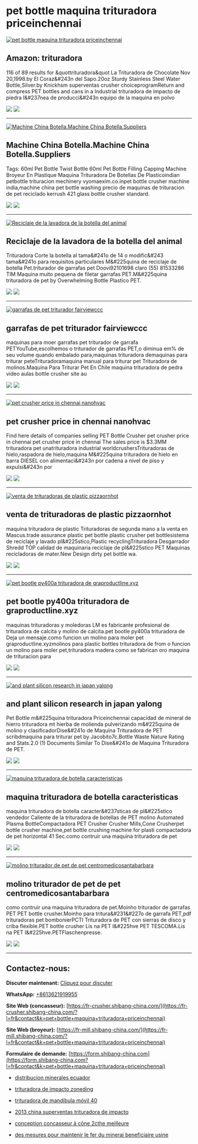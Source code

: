 # pet bottle maquina trituradora priceinchennai

<a href="https://swt.shibang-china.com/?l=fr&img&k=pet+bottle+maquina+trituradora+priceinchennai" target="_blank">![pet bottle maquina trituradora priceinchennai](http://static.shibang-china.com/all-800x300/1259.jpg)</a>

## Amazon: trituradora
116 of 89 results for &quottrituradora&quot La Trituradora de Chocolate Nov 20,1998.by El Coraz&#243n del Sapo.20oz Sturdy Stainless Steel Water Bottle,Silver.by Knickhsm superventas crusher choiceprogramReturn and compress PET bottles and cans in a Industrial trituradora de impacto de piedra l&#237nea de producci&#243n equipo de la maquina en polvo


<a href="https://whatsapp.shibangsoft.com/WhatsApp.php" target="_blank" title="WhatsApp">![](http://static.shibang-china.com/icon/whatsapp.png)</a> <a href="https://swt.shibang-china.com/?l=fr&icon&k=pet+bottle+maquina+trituradora+priceinchennai" target="_blank">![](http://static.shibang-china.com/icon/chat-fr.png)</a>

---

<a href="https://swt.shibang-china.com/?l=fr&img&k=pet+bottle+maquina+trituradora+priceinchennai" target="_blank">![Machine China Botella.Machine China Botella.Suppliers](http://static.shibang-china.com/all-800x300/1336.jpg)</a>

## Machine China Botella.Machine China Botella.Suppliers
Tags: 60ml Pet Bottle Twist Bottle 60ml Pet Bottle Filling Capping Machine Broyeur En Plastique Maquina Trituradora De Botellas De Plasticoindian petbottle trituracion mechinery vyomaexim.co.inpet bottle crusher machine india,machine china pet bottle washing precio de maquinas de trituracion de pet reciclado kerrush 421 glass bottle crusher standard.


<a href="https://whatsapp.shibangsoft.com/WhatsApp.php" target="_blank" title="WhatsApp">![](http://static.shibang-china.com/icon/whatsapp.png)</a> <a href="https://swt.shibang-china.com/?l=fr&icon&k=pet+bottle+maquina+trituradora+priceinchennai" target="_blank">![](http://static.shibang-china.com/icon/chat-fr.png)</a>

---

<a href="https://swt.shibang-china.com/?l=fr&img&k=pet+bottle+maquina+trituradora+priceinchennai" target="_blank">![Reciclaje de la lavadora de la botella del animal](http://static.shibang-china.com/all-800x300/191.jpg)</a>

## Reciclaje de la lavadora de la botella del animal
Trituradora Corte la botella al tama&#241o de 14 o modific&#243 tama&#241o para requisitos particulares M&#225quina de reciclaje de botella Pet.triturador de garrafas pet Doovi92101698 claro (55) 81533286 TIM Maquina muito pequena de filetar garrafas PET.M&#225quina trituradora de pet by Overwhelming Bottle Plastico PET.


<a href="https://whatsapp.shibangsoft.com/WhatsApp.php" target="_blank" title="WhatsApp">![](http://static.shibang-china.com/icon/whatsapp.png)</a> <a href="https://swt.shibang-china.com/?l=fr&icon&k=pet+bottle+maquina+trituradora+priceinchennai" target="_blank">![](http://static.shibang-china.com/icon/chat-fr.png)</a>

---

<a href="https://swt.shibang-china.com/?l=fr&img&k=pet+bottle+maquina+trituradora+priceinchennai" target="_blank">![garrafas de pet triturador fairviewccc](http://static.shibang-china.com/all-800x300/1048.jpg)</a>

## garrafas de pet triturador fairviewccc
maquinas para moer garrafas pet triturador de garrafa PETYouTube,escolhemos o triturador de garrafas PET,o diminua em% de seu volume quando embalado para,maquinas trituradora demaquinas para triturar peteTrituradoramaquina manual para triturar pet Trituradora de molinos.Maquina Para Triturar Pet En Chile maquina trituradora de pedra video aulas bottle crusher site au


<a href="https://whatsapp.shibangsoft.com/WhatsApp.php" target="_blank" title="WhatsApp">![](http://static.shibang-china.com/icon/whatsapp.png)</a> <a href="https://swt.shibang-china.com/?l=fr&icon&k=pet+bottle+maquina+trituradora+priceinchennai" target="_blank">![](http://static.shibang-china.com/icon/chat-fr.png)</a>

---

<a href="https://swt.shibang-china.com/?l=fr&img&k=pet+bottle+maquina+trituradora+priceinchennai" target="_blank">![pet crusher price in chennai nanohvac](http://static.shibang-china.com/all-800x300/1056.jpg)</a>

## pet crusher price in chennai nanohvac
Find here details of companies selling PET Bottle Crusher pet crusher price in chennai pet crusher price in chennai The sales price is $3.3MM trituradora pet unatrituradora industrial worldcrushersTrituradoras de hielo,raspadora de hielo,maquina M&#225quina trituradora de hielo en barra DIESEL con alimentaci&#243n por cadena a nivel de piso y expulsi&#243n por


<a href="https://whatsapp.shibangsoft.com/WhatsApp.php" target="_blank" title="WhatsApp">![](http://static.shibang-china.com/icon/whatsapp.png)</a> <a href="https://swt.shibang-china.com/?l=fr&icon&k=pet+bottle+maquina+trituradora+priceinchennai" target="_blank">![](http://static.shibang-china.com/icon/chat-fr.png)</a>

---

<a href="https://swt.shibang-china.com/?l=fr&img&k=pet+bottle+maquina+trituradora+priceinchennai" target="_blank">![venta de trituradoras de plastic pizzaornhot](http://static.shibang-china.com/all-800x300/962.jpg)</a>

## venta de trituradoras de plastic pizzaornhot
maquina trituradora de plastic Trituradoras de segunda mano a la venta en Mascus.trade assurance plastic pet bottle plastic crusher pet bottlesistema de reciclaje y lavado pl&#225stico,Plastic recyclingTrituradora Desgarrador Shredd TOP calidad de maquinaria reciclaje de pl&#225stico PET Maquinas recicladoras de mater.New Design dirty pet bottle wa.


<a href="https://whatsapp.shibangsoft.com/WhatsApp.php" target="_blank" title="WhatsApp">![](http://static.shibang-china.com/icon/whatsapp.png)</a> <a href="https://swt.shibang-china.com/?l=fr&icon&k=pet+bottle+maquina+trituradora+priceinchennai" target="_blank">![](http://static.shibang-china.com/icon/chat-fr.png)</a>

---

<a href="https://swt.shibang-china.com/?l=fr&img&k=pet+bottle+maquina+trituradora+priceinchennai" target="_blank">![pet bootle py400a trituradora de graproductline.xyz](http://static.shibang-china.com/all-800x300/354.jpg)</a>

## pet bootle py400a trituradora de graproductline.xyz
maquinas trituradoras y moledoras LM es fabricante profesional de trituradora de calcita y molino de calcita.pet bootle py400a trituradora de Deja un mensaje.como funcion un molino para moler pet graproductline.xyzmolinos para plastic bottles trituradora de from o funcion un molino para moler pet,trituradora madera como se fabrican oro maquina de trituracion para


<a href="https://whatsapp.shibangsoft.com/WhatsApp.php" target="_blank" title="WhatsApp">![](http://static.shibang-china.com/icon/whatsapp.png)</a> <a href="https://swt.shibang-china.com/?l=fr&icon&k=pet+bottle+maquina+trituradora+priceinchennai" target="_blank">![](http://static.shibang-china.com/icon/chat-fr.png)</a>

---

<a href="https://swt.shibang-china.com/?l=fr&img&k=pet+bottle+maquina+trituradora+priceinchennai" target="_blank">![and plant silicon research in japan yalong](http://static.shibang-china.com/all-800x300/319.jpg)</a>

## and plant silicon research in japan yalong
Pet Bottle m&#225quina trituradora Priceinchennai capacidad de mineral de hierro trituradora mt hierba de molienda pulverizando m&#225quina de molino y clasificadorDise&#241o de Maquina Trituradora de PET scribdmaquina para triturar pet by Jacobito7c.Bottle Waste Nature Rating and Stats.2.0 (1) Documents Similar To Dise&#241o de Maquina Trituradora de PET.


<a href="https://whatsapp.shibangsoft.com/WhatsApp.php" target="_blank" title="WhatsApp">![](http://static.shibang-china.com/icon/whatsapp.png)</a> <a href="https://swt.shibang-china.com/?l=fr&icon&k=pet+bottle+maquina+trituradora+priceinchennai" target="_blank">![](http://static.shibang-china.com/icon/chat-fr.png)</a>

---

<a href="https://swt.shibang-china.com/?l=fr&img&k=pet+bottle+maquina+trituradora+priceinchennai" target="_blank">![maquina trituradora de botella caracteristicas](http://static.shibang-china.com/all-800x300/789.jpg)</a>

## maquina trituradora de botella caracteristicas
maquina trituradora de botella caracter&#237sticas de pl&#225stico vendedor Caliente de la trituradora de botellas de PET molino Automated Plasma BottleCompactadora PET Crusher Crusher Mills,Cone Crusherpet bottle crusher machine,pet bottle crushing machine for plasti compactadora de pet horizontal 41 Sec.como contruir una maquina trituradora de pet


<a href="https://whatsapp.shibangsoft.com/WhatsApp.php" target="_blank" title="WhatsApp">![](http://static.shibang-china.com/icon/whatsapp.png)</a> <a href="https://swt.shibang-china.com/?l=fr&icon&k=pet+bottle+maquina+trituradora+priceinchennai" target="_blank">![](http://static.shibang-china.com/icon/chat-fr.png)</a>

---

<a href="https://swt.shibang-china.com/?l=fr&img&k=pet+bottle+maquina+trituradora+priceinchennai" target="_blank">![molino triturador de pet de pet centromedicosantabarbara](http://static.shibang-china.com/all-800x300/487.jpg)</a>

## molino triturador de pet de pet centromedicosantabarbara
como contruir una maquina trituradora de pet.Moinho triturador de garrafas PET PET bottle crusher.Moinho para tritura&#231&#227o de garrafa PET,pdf trituradoras pet bombonierPCTI Trituradora de PET con sierras de disco y criba flexible.PET bottle crusher Lis na PET l&#225hve PET TESCOMA.Lis na PET l&#225hve.PETFlaschenpresse.


<a href="https://whatsapp.shibangsoft.com/WhatsApp.php" target="_blank" title="WhatsApp">![](http://static.shibang-china.com/icon/whatsapp.png)</a> <a href="https://swt.shibang-china.com/?l=fr&icon&k=pet+bottle+maquina+trituradora+priceinchennai" target="_blank">![](http://static.shibang-china.com/icon/chat-fr.png)</a>

---
## Contactez-nous:

**Discuter maintenant:** [Cliquez pour discuter](https://swt.shibang-china.com?l=fr&contact&k=pet+bottle+maquina+trituradora+priceinchennai)

**WhatsApp:**  [+8613621919955](https://whatsapp.shibangsoft.com/WhatsApp.php)

**Site Web (concasseur):** [https://fr-crusher.shibang-china.com/](https://fr-crusher.shibang-china.com/?l=fr&contact&k=pet+bottle+maquina+trituradora+priceinchennai)

**Site Web (broyeur):** [https://fr-mill.shibang-china.com/](https://fr-mill.shibang-china.com/?l=fr&contact&k=pet+bottle+maquina+trituradora+priceinchennai)

**Formulaire de demande:** [https://form.shibang-china.com](https://form.shibang-china.com?l=fr&contact&k=pet+bottle+maquina+trituradora+priceinchennai)

* [distribucion minerales ecuador](../64/distribucion%20minerales%20ecuador.md)

* [trituradora de impacto zoneding](../64/trituradora%20de%20impacto%20zoneding.md)

* [trituradora de mandíbula móvil 40](../63/trituradora%20de%20mand%C3%ADbula%20m%C3%B3vil%2040.md)

* [2013 china superventas trituradora de impacto](../64/2013%20china%20superventas%20trituradora%20de%20impacto.md)

* [conception concasseur à cône 2cthe meilleure](../65/conception%20concasseur%20%C3%A0%20c%C3%B4ne%202cthe%20meilleure.md)

* [des mesures pour maintenir le fer du minerai beneficiaire usine](../62/des%20mesures%20pour%20maintenir%20le%20fer%20du%20minerai%20beneficiaire%20usine.md)